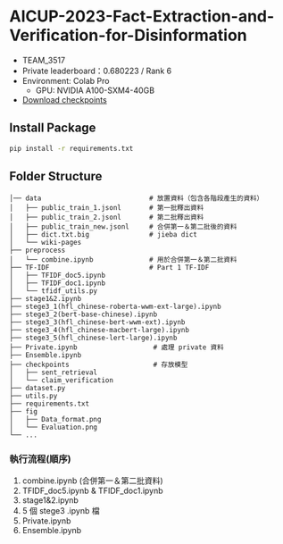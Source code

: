 # AICUP-2023-Fact-Extraction-and-Verification-for-Disinformation

* TEAM_3517 
* Private leaderboard：0.680223 / Rank 6
* Environment: Colab Pro
    * GPU: NVIDIA A100-SXM4-40GB
 * [Download checkpoints](https://drive.google.com/file/d/12m8aVyHx8xZNr6A6dSZQXQDj_Q8-xVfW/view?usp=sharing)

## Install Package
```bash
pip install -r requirements.txt
```

## Folder Structure

```
│── data                           # 放置資料（包含各階段產生的資料）
│   ├── public_train_1.jsonl       # 第一批釋出資料
│   ├── public_train_2.jsonl       # 第二批釋出資料
│   ├── public_train_new.jsonl     # 合併第一＆第二批後的資料
│   ├── dict.txt.big               # jieba dict
│   └── wiki-pages 
├── preprocess                     
│   └── combine.ipynb              # 用於合併第一＆第二批資料
├── TF-IDF                         # Part 1 TF-IDF
│   ├── TFIDF_doc5.ipynb
│   ├── TFIDF_doc1.ipynb
│   └── tfidf_utils.py  
├── stage1&2.ipynb   
├── stege3_1(hfl_chinese-roberta-wwm-ext-large).ipynb  
├── stege3_2(bert-base-chinese).ipynb  
├── stege3_3(hfl_chinese-bert-wwm-ext).ipynb   
├── stege3_4(hfl_chinese-macbert-large).ipynb             
├── stege3_5(hfl_chinese-lert-large).ipynb
├── Private.ipynb                   # 處理 private 資料
├── Ensemble.ipynb
├── checkpoints                     # 存放模型
│   ├── sent_retrieval
│   └── claim_verification
├── dataset.py
├── utils.py
├── requirements.txt
├── fig
│   ├── Data_format.png
│   └── Evaluation.png
└── ...
```
### 執行流程(順序)
1. combine.ipynb (合併第一＆第二批資料)
2. TFIDF_doc5.ipynb & TFIDF_doc1.ipynb
3. stage1&2.ipynb
4. 5 個 stege3 .ipynb 檔
5. Private.ipynb
6. Ensemble.ipynb
